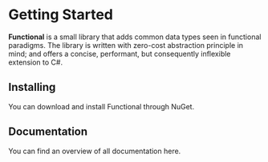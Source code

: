 # Getting Started

__Functional__ is a small library that adds common data types seen in functional paradigms. 
The library is written with zero-cost abstraction principle in mind; and offers a concise, performant,
but consequently inflexible extension to C#.

## Installing

You can download and install Functional through NuGet.
<!-- TODO: Add gif or step-by-step guide !-->

## Documentation
You can find an overview of all documentation here.